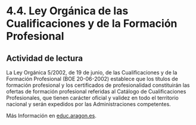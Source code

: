 # 4.4. Ley Orgánica de las Cualificaciones y de la Formación Profesional

## Actividad de lectura

La Ley Orgánica 5/2002, de 19 de junio, de las Cualificaciones y de la Formación Profesional \(BOE 20-06-2002\) establece que los títulos de formación profesional y los certificados de profesionalidad constituirán las ofertas de formación profesional referidas al Catálogo de Cualificaciones Profesionales, que tienen carácter oficial y validez en todo el territorio nacional y serán expedidos por las Administraciones competentes.

Más Información en [educ.aragon.es](https://educa.aragon.es/-/formacion-profesional/legislacion/normativa-estatal).

